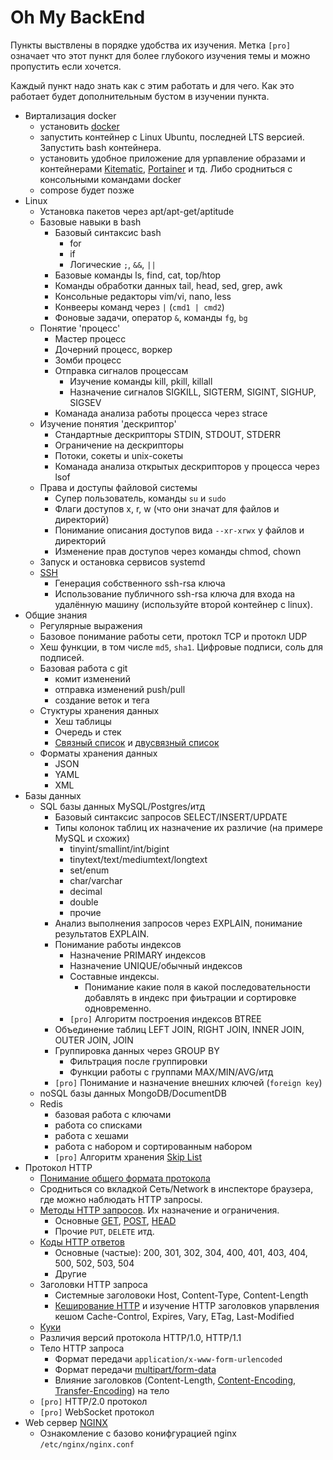 # Oh My BackEnd

Пункты выствлены в порядке удобства их изучения. Метка `[pro]` означает что этот пункт для более глубокого изучения темы и можно пропустить если хочется.

Каждый пункт надо знать как с этим работать и для чего. Как это работает будет дополнительным бустом в изучении пункта.

* Виртализация docker
  * установить [docker](https://www.docker.com/products/docker-desktop)
  * запустить контейнер с Linux Ubuntu, последней LTS версией. Запустить bash контейнера.
  * установить удобное приложение для урпавление образами и контейнерами [Kitematic](https://kitematic.com/), [Portainer](https://hub.docker.com/r/portainer/portainer/) и тд. Либо сродниться с консольными командами docker
  * compose будет позже
* Linux
  * Установка пакетов через apt/apt-get/aptitude
  * Базовые навыки в bash
    * Базовый синтаксис bash
      * for
      * if
      * Логические `;`, `&&`, `||`
    * Базовые команды ls, find, cat, top/htop
    * Команды обработки данных tail, head, sed, grep, awk
    * Консольные редакторы vim/vi, nano, less
    * Конвееры команд через `|` (`cmd1 | cmd2`)
    * Фоновые задачи, оператор `&`, команды `fg`, `bg`
  * Понятие 'процесс'
    * Мастер процесс
    * Дочерний процесс, воркер
    * Зомби процесс 
    * Отправка сигналов процессам 
      * Изучение команды kill, pkill, killall
      * Назначение сигналов SIGKILL, SIGTERM, SIGINT, SIGHUP, SIGSEV
    * Команада анализа работы процесса через strace
  * Изучение понятия 'дескриптор'
    * Стандартные дескрипторы STDIN, STDOUT, STDERR
    * Ограничение на дескрипторы
    * Потоки, сокеты и unix-сокеты
    * Команада анализа открытых дескрипторов у процесса через lsof
  * Права и доступы файловой системы
    * Супер пользователь, команды `su` и `sudo`
    * Флаги доступов x, r, w (что они значат для файлов и директорий)
    * Понимание описания доступов вида `--xr-xrwx` у файлов и директорий
    * Изменение прав доступов через команды chmod, chown
  * Запуск и остановка сервисов systemd
  * [SSH](https://ru.wikipedia.org/wiki/SSH)
    * Генерация собственного ssh-rsa ключа
    * Использование публичного ssh-rsa ключа для входа на удалённую машину (используйте второй контейнер с linux).
* Общие знания
  * Регулярные выражения
  * Базовое понимание работы сети, протокл TCP и протокл UDP
  * Хеш функции, в том числе `md5`, `sha1`. Цифровые подписи, соль для подписей.
  * Базовая работа с git
    * комит изменений 
    * отправка изменений push/pull
    * создание веток и тега
  * Стуктуры хранения данных
    * Хеш таблицы
    * Очередь и стек
    * [Связный список](https://ru.wikipedia.org/wiki/Связный_список) и [двусвязный список](https://ru.wikipedia.org/wiki/Связный_список#Двусвязный_список_(двунаправленный_связный_список))
  * Форматы хранения данных
    * JSON
    * YAML
    * XML
* Базы данных
  * SQL базы данных MySQL/Postgres/итд
    * Базовый синтаксис запросов SELECT/INSERT/UPDATE
    * Типы колонок таблиц их назначение их различие (на примере MySQL и схожих)
      * tinyint/smallint/int/bigint
      * tinytext/text/mediumtext/longtext
      * set/enum
      * char/varchar
      * decimal
      * double
      * прочие
    * Анализ выполнения запросов через EXPLAIN, понимание результатов EXPLAIN.
    * Понимание работы индексов
      * Назначение PRIMARY индексов
      * Назначение UNIQUE/обычный индексов
      * Составные индексы.
        * Понимание какие поля в какой последовательности добавлять в индекс при фиьтрации и сортировке одновременно.
      * `[pro]` Алгоритм построения индексов BTREE
     * Объединение таблиц LEFT JOIN, RIGHT JOIN, INNER JOIN, OUTER JOIN, JOIN
     * Группировка данных через GROUP BY
       * Фильтрация после группировки
       * Функции работы с группами MAX/MIN/AVG/итд
     * `[pro]` Понимание и назначение внешних ключей (`foreign key`)
  * noSQL базы данных MongoDB/DocumentDB
  * Redis
    * базовая работа с ключами
    * работа со списками
    * работа с хешами
    * работа с набором и сортированным набором
    * `[pro]` Алгоритм хранения [Skip List](https://ru.wikipedia.org/wiki/Список_с_пропусками)
* Протокол HTTP
  * [Понимание общего формата протокола](https://developer.mozilla.org/ru/docs/Web/HTTP/Overview)
  * Сродниться со вкладкой Сеть/Network в инспекторе браузера, где можно наблюдать HTTP запросы.
  * [Методы HTTP запросов](https://developer.mozilla.org/ru/docs/Web/HTTP/Methods).  Их назначение и ограничения.
    * Основные [GET](https://developer.mozilla.org/ru/docs/Web/HTTP/Methods/GET), [POST](https://developer.mozilla.org/ru/docs/Web/HTTP/Methods/POST), [HEAD](https://developer.mozilla.org/ru/docs/Web/HTTP/Methods/HEAD)
    * Прочие `PUT`, `DELETE` итд.
  * [Коды HTTP ответов](https://ru.wikipedia.org/wiki/Список_кодов_состояния_HTTP)
    * Основные (частые): 200, 301, 302, 304, 400, 401, 403, 404, 500, 502, 503, 504
    * Другие
  * Заголовки HTTP запроса
    * Системные заголовоки Host, Content-Type, Content-Length
    * [Кеширование HTTP](https://developer.mozilla.org/ru/docs/Web/HTTP/%D0%9A%D1%8D%D1%88%D0%B8%D1%80%D0%BE%D0%B2%D0%B0%D0%BD%D0%B8%D0%B5) и изучение HTTP заголовков упарвления кешом Cache-Control, Expires, Vary, ETag, Last-Modified
  * [Куки](https://developer.mozilla.org/ru/docs/Web/HTTP/%D0%9A%D1%83%D0%BA%D0%B8)
  * Различия версий протокола HTTP/1.0, HTTP/1.1 
  * Тело HTTP запроса
    * Формат передачи `application/x-www-form-urlencoded`
    * Формат передачи [multipart/form-data](https://ru.wikipedia.org/wiki/Multipart/form-data)
    * Влияние заголовков (Content-Length, [Content-Encoding](https://developer.mozilla.org/ru/docs/Web/HTTP/Headers/Content-Encoding), [Transfer-Encoding](https://developer.mozilla.org/ru/docs/Web/HTTP/Headers/Transfer-Encoding)) на тело 
  * `[pro]` HTTP/2.0 протокол
  * `[pro]` WebSocket протокол
* Web сервер [NGINX](https://nginx.org/ru/)
  * Ознакомление с базово конифгурацией nginx `/etc/nginx/nginx.conf`
